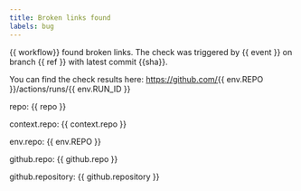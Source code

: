 ```yaml
---
title: Broken links found
labels: bug
---
```

{{ workflow}} found broken links. The check was triggered by {{ event }} on branch {{ ref }} with latest commit {{sha}}.

You can find the check results here: https://github.com/{{ env.REPO }}/actions/runs/{{ env.RUN_ID }}

repo: {{ repo }}

context.repo: {{ context.repo }}

env.repo: {{ env.REPO }}

github.repo: {{ github.repo }}

github.repository: {{ github.repository }}
